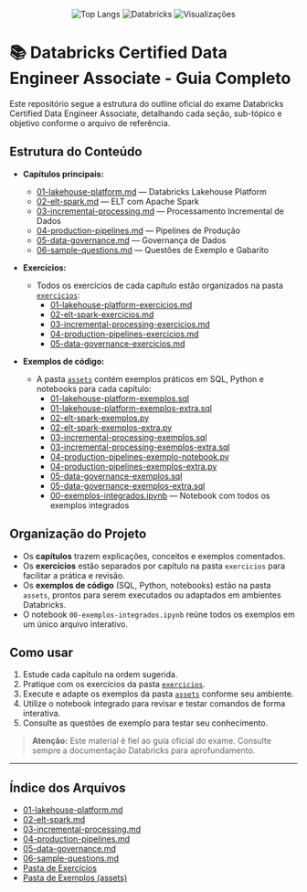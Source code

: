 <p align="center">
  <img src="https://github-readme-stats.vercel.app/api/top-langs/?username=tiagonpsilva&repo=databricks-certified-data-engineer-associate&layout=compact" alt="Top Langs" />
  <img src="https://img.shields.io/badge/Databricks-FF3621?style=for-the-badge&logo=databricks&logoColor=white" alt="Databricks" />
  <img src="https://komarev.com/ghpvc/?username=tiagonpsilva&repo=databricks-certified-data-engineer-associate&color=orange" alt="Visualizações" />
</p>

# 📚 Databricks Certified Data Engineer Associate - Guia Completo

Este repositório segue a estrutura do outline oficial do exame Databricks Certified Data Engineer Associate, detalhando cada seção, sub-tópico e objetivo conforme o arquivo de referência.

## Estrutura do Conteúdo

- **Capítulos principais:**
  - [01-lakehouse-platform.md](./01-lakehouse-platform.md) — Databricks Lakehouse Platform
  - [02-elt-spark.md](./02-elt-spark.md) — ELT com Apache Spark
  - [03-incremental-processing.md](./03-incremental-processing.md) — Processamento Incremental de Dados
  - [04-production-pipelines.md](./04-production-pipelines.md) — Pipelines de Produção
  - [05-data-governance.md](./05-data-governance.md) — Governança de Dados
  - [06-sample-questions.md](./06-sample-questions.md) — Questões de Exemplo e Gabarito

- **Exercícios:**
  - Todos os exercícios de cada capítulo estão organizados na pasta [`exercicios`](./exercicios/):
    - [01-lakehouse-platform-exercicios.md](./exercicios/01-lakehouse-platform-exercicios.md)
    - [02-elt-spark-exercicios.md](./exercicios/02-elt-spark-exercicios.md)
    - [03-incremental-processing-exercicios.md](./exercicios/03-incremental-processing-exercicios.md)
    - [04-production-pipelines-exercicios.md](./exercicios/04-production-pipelines-exercicios.md)
    - [05-data-governance-exercicios.md](./exercicios/05-data-governance-exercicios.md)

- **Exemplos de código:**
  - A pasta [`assets`](./assets/) contém exemplos práticos em SQL, Python e notebooks para cada capítulo:
    - [01-lakehouse-platform-exemplos.sql](./assets/01-lakehouse-platform-exemplos.sql)
    - [01-lakehouse-platform-exemplos-extra.sql](./assets/01-lakehouse-platform-exemplos-extra.sql)
    - [02-elt-spark-exemplos.py](./assets/02-elt-spark-exemplos.py)
    - [02-elt-spark-exemplos-extra.py](./assets/02-elt-spark-exemplos-extra.py)
    - [03-incremental-processing-exemplos.sql](./assets/03-incremental-processing-exemplos.sql)
    - [03-incremental-processing-exemplos-extra.sql](./assets/03-incremental-processing-exemplos-extra.sql)
    - [04-production-pipelines-exemplo-notebook.py](./assets/04-production-pipelines-exemplo-notebook.py)
    - [04-production-pipelines-exemplos-extra.py](./assets/04-production-pipelines-exemplos-extra.py)
    - [05-data-governance-exemplos.sql](./assets/05-data-governance-exemplos.sql)
    - [05-data-governance-exemplos-extra.sql](./assets/05-data-governance-exemplos-extra.sql)
    - [00-exemplos-integrados.ipynb](./assets/00-exemplos-integrados.ipynb) — Notebook com todos os exemplos integrados

## Organização do Projeto

- Os **capítulos** trazem explicações, conceitos e exemplos comentados.
- Os **exercícios** estão separados por capítulo na pasta `exercicios` para facilitar a prática e revisão.
- Os **exemplos de código** (SQL, Python, notebooks) estão na pasta `assets`, prontos para serem executados ou adaptados em ambientes Databricks.
- O notebook `00-exemplos-integrados.ipynb` reúne todos os exemplos em um único arquivo interativo.

## Como usar

1. Estude cada capítulo na ordem sugerida.
2. Pratique com os exercícios da pasta [`exercicios`](./exercicios/).
3. Execute e adapte os exemplos da pasta [`assets`](./assets/) conforme seu ambiente.
4. Utilize o notebook integrado para revisar e testar comandos de forma interativa.
5. Consulte as questões de exemplo para testar seu conhecimento.

> **Atenção:** Este material é fiel ao guia oficial do exame. Consulte sempre a documentação Databricks para aprofundamento.

---

## Índice dos Arquivos

- [01-lakehouse-platform.md](./01-lakehouse-platform.md)
- [02-elt-spark.md](./02-elt-spark.md)
- [03-incremental-processing.md](./03-incremental-processing.md)
- [04-production-pipelines.md](./04-production-pipelines.md)
- [05-data-governance.md](./05-data-governance.md)
- [06-sample-questions.md](./06-sample-questions.md)
- [Pasta de Exercícios](./exercicios/)
- [Pasta de Exemplos (assets)](./assets/) 
